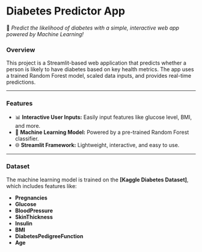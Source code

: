 # **Diabetes Predictor App**  
🚀 *Predict the likelihood of diabetes with a simple, interactive web app powered by Machine Learning!*  

### **Overview**  
This project is a Streamlit-based web application that predicts whether a person is likely to have diabetes based on key health metrics. The app uses a trained Random Forest model, scaled data inputs, and provides real-time predictions.  

---

### **Features**  
- 📊 **Interactive User Inputs:** Easily input features like glucose level, BMI, and more.  
- 🤖 **Machine Learning Model:** Powered by a pre-trained Random Forest classifier.  
- 🌐 **Streamlit Framework:** Lightweight, interactive, and easy to use.  

---

### **Dataset**  
The machine learning model is trained on the **[Kaggle Diabetes Dataset]**, which includes features like:  
- **Pregnancies**  
- **Glucose**  
- **BloodPressure**  
- **SkinThickness**  
- **Insulin**  
- **BMI**  
- **DiabetesPedigreeFunction**  
- **Age**  
